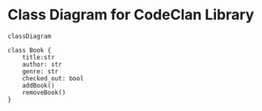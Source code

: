 # Class Diagram for CodeClan Library

```mermaid
classDiagram

class Book {
    title:str
    author: str
    genre: str
    checked_out: bool
    addBook()
    removeBook()
}

```